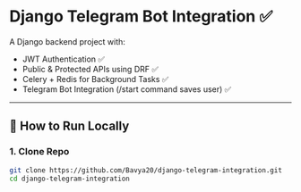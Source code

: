 # Django Telegram Bot Integration ✅

A Django backend project with:

- JWT Authentication ✅
- Public & Protected APIs using DRF ✅
- Celery + Redis for Background Tasks ✅
- Telegram Bot Integration (/start command saves user) ✅

---

## 🚀 How to Run Locally

### 1. Clone Repo

```bash
git clone https://github.com/Bavya20/django-telegram-integration.git
cd django-telegram-integration

